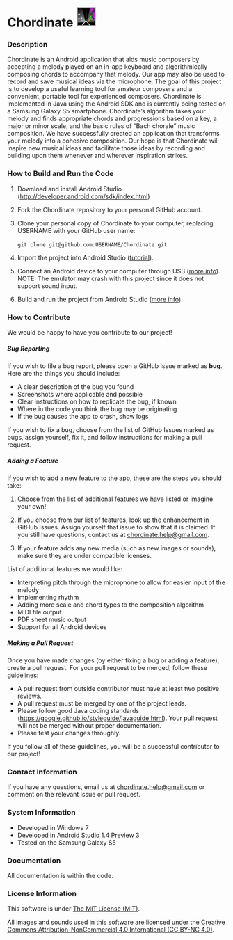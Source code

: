 Chordinate                                                                                                              ![alt text](https://github.com/NicLew/Chordinate/blob/master/app/src/main/res/mipmap-mdpi/ic_launcher.png)
==========

### Description

Chordinate is an Android application that aids music composers by accepting a melody played on an in-app keyboard and algorithmically composing chords to accompany that melody. Our app may also be used to record and save musical ideas via the microphone. The goal of this project is to develop a useful learning tool for amateur composers and a convenient, portable tool for experienced composers. Chordinate is implemented in Java using the Android SDK and is currently being tested on a Samsung Galaxy S5 smartphone. Chordinate’s algorithm takes your melody and finds appropriate chords and progressions based on a key, a major or minor scale, and the basic rules of “Bach chorale” music composition. We have successfully created an application that transforms your melody into a cohesive composition. Our hope is that Chordinate will inspire new musical ideas and facilitate those ideas by recording and building upon them whenever and wherever inspiration strikes.

### How to Build and Run the Code

1. Download and install Android Studio (http://developer.android.com/sdk/index.html)

2. Fork the Chordinate repository to your personal GitHub account.

3. Clone your personal copy of Chordinate to your computer, replacing USERNAME with your GitHub user name:

    `git clone git@github.com:USERNAME/Chordinate.git`

4. Import the project into Android Studio ([tutorial](https://www.jetbrains.com/help/idea/2016.1/importing-project-from-gradle-model.html?origin=old_help)).

5. Connect an Android device to your computer through USB ([more info](http://developer.android.com/tools/device.html)). NOTE: The emulator may crash with this project since it does not support sound input.

6. Build and run the project from Android Studio ([more info](http://developer.android.com/tools/building/building-studio.html)).

### How to Contribute

We would be happy to have you contribute to our project!

##### Bug Reporting

If you wish to file a bug report, please open a GitHub Issue marked as **bug**. Here are the things you should include:
* A clear description of the bug you found
* Screenshots where applicable and possible
* Clear instructions on how to replicate the bug, if known
* Where in the code you think the bug may be originating
* If the bug causes the app to crash, show logs

If you wish to fix a bug, choose from the list of GitHub Issues marked as bugs, assign yourself, fix it, and follow instructions for making a pull request.

##### Adding a Feature

If you wish to add a new feature to the app, these are the steps you should take:

1. Choose from the list of additional features we have listed or imagine your own!

2. If you choose from our list of features, look up the enhancement in GitHub Issues. Assign yourself that issue to show that it is claimed. If you still have questions, contact us at chordinate.help@gmail.com.

4. If your feature adds any new media (such as new images or sounds), make sure they are under compatible licenses.

List of additional features we would like:
* Interpreting pitch through the microphone to allow for easier input of the melody
* Implementing rhythm
* Adding more scale and chord types to the composition algorithm
* MIDI file output
* PDF sheet music output
* Support for all Android devices

##### Making a Pull Request

Once you have made changes (by either fixing a bug or adding a feature), create a pull request. For your pull request to be merged, follow these guidelines:
* A pull request from outside contributor must have at least two positive reviews.
* A pull request must be merged by one of the project leads.
* Please follow good Java coding standards (https://google.github.io/styleguide/javaguide.html). Your pull request will not be merged without proper documentation. 
* Please test your changes throughly.

If you follow all of these guidelines, you will be a successful contributor to our project!

### Contact Information

If you have any questions, email us at chordinate.help@gmail.com or comment on the relevant issue or pull request.

### System Information

* Developed in Windows 7
* Developed in Android Studio 1.4 Preview 3
* Tested on the Samsung Galaxy S5

### Documentation

All documentation is within the code.

### License Information

This software is under [The MIT License (MIT)](https://opensource.org/licenses/MIT).

All images and sounds used in this software are licensed under the [Creative Commons Attribution-NonCommercial 4.0 International (CC BY-NC 4.0)](http://creativecommons.org/licenses/by-nc/4.0/).
